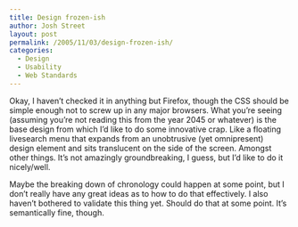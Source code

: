 ```yaml
---
title: Design frozen-ish
author: Josh Street
layout: post
permalink: /2005/11/03/design-frozen-ish/
categories:
  - Design
  - Usability
  - Web Standards
---
```

Okay, I haven&#8217;t checked it in anything but Firefox, though the CSS should be simple enough not to screw up in any major browsers. What you&#8217;re seeing (assuming you&#8217;re not reading this from the year 2045 or whatever) is the base design from which I&#8217;d like to do some innovative crap. Like a floating livesearch menu that expands from an unobtrusive (yet omnipresent) design element and sits translucent on the side of the screen. Amongst other things. It&#8217;s not amazingly groundbreaking, I guess, but I&#8217;d like to do it nicely/well.

Maybe the breaking down of chronology could happen at some point, but I don&#8217;t really have any great ideas as to how to do that effectively. I also haven&#8217;t bothered to validate this thing yet. Should do that at some point. It&#8217;s semantically fine, though.
